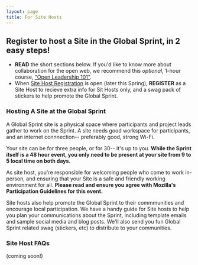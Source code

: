 ```yaml
---
layout: page
title: For Site Hosts
---
```

## Register to host a Site in the Global Sprint, in 2 easy steps!

* **READ** the short sections below. If you'd like to know more about collaboration for the open web, we recommend this *optional*, 1-hour course, ["Open Leadership 101"](https://mozilla.teachable.com/p/open-leadership-101).
* When [Site Host Registration]() is open (later this Spring), **REGISTER** as a Site Host to recieve extra info for Sit Hosts only, and a swag pack of stickers to help promote the Global Sprint.

### Hosting A Site at the Global Sprint
A Global Sprint site is a physical space where participants and project leads gather to work on the Sprint. A site needs good workspace for participants, and an internet connnection-- preferably good, strong Wi-Fi.

Your site can be for three people, or for 30-- it's up to you. **While the Sprint itself is a 48 hour event, you only need to be present at your site from 9 to 5 local time on both days.** 

As site host, you're responsible for welcoming people who come to work in-person, and ensuring that your Site is a safe and friendly working environment for all. **Please read and ensure you agree with Mozilla's Participation Guidelines for this event.**

Site hosts also help promote the Global Sprint to their commmunities and encourage local participation. We have a handy guide for Site hosts to help you plan your communications about the Sprint, including template emails and sample social media and blog posts.  We'll also send you fun Global Sprint related swag (stickers, etc) to distribute to your communities. 


### Site Host FAQs
(coming soon!)


